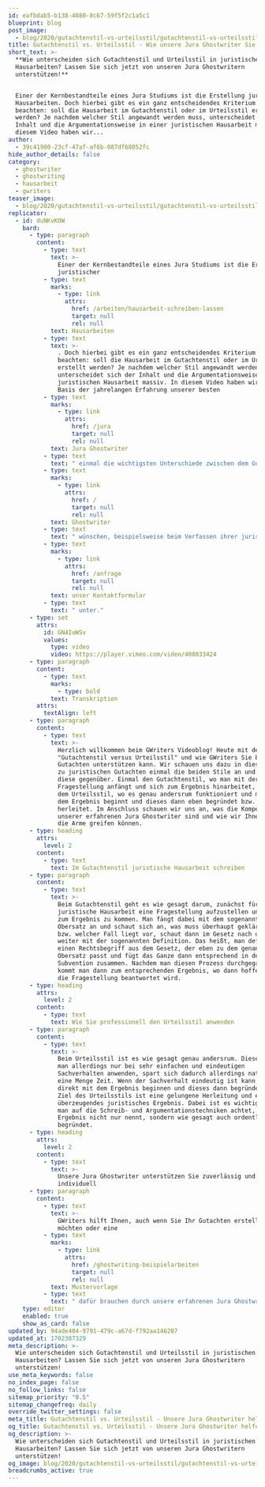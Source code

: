 ```yaml
---
id: eafbdab5-b138-4080-8c67-59f5f2c1a5c1
blueprint: blog
post_image:
  - blog/2020/gutachtenstil-vs-urteilsstil/gutachtenstil-vs-urteilsstil.jpg
title: Gutachtenstil vs. Urteilsstil - Wie unsere Jura Ghostwriter Sie unterstützen
short_text: >-
  **Wie unterscheiden sich Gutachtenstil und Urteilsstil in juristischen
  Hausarbeiten? Lassen Sie sich jetzt von unseren Jura Ghostwritern
  unterstützen!**


  Einer der Kernbestandteile eines Jura Studiums ist die Erstellung juristischer
  Hausarbeiten. Doch hierbei gibt es ein ganz entscheidendes Kriterium zu
  beachten: soll die Hausarbeit im Gutachtenstil oder im Urteilsstil erstellt
  werden? Je nachdem welcher Stil angewandt werden muss, unterscheidet sich der
  Inhalt und die Argumentationsweise in einer juristischen Hausarbeit massiv. In
  diesem Video haben wir...
author:
  - 39c41980-23cf-47af-af6b-087df68052fc
hide_author_details: false
category:
  - ghostwriter
  - ghostwriting
  - hausarbeit
  - gwriters
teaser_image:
  - blog/2020/gutachtenstil-vs-urteilsstil/gutachtenstil-vs-urteilsstil.jpg
replicator:
  - id: duNKvKOW
    bard:
      - type: paragraph
        content:
          - type: text
            text: >-
              Einer der Kernbestandteile eines Jura Studiums ist die Erstellung
              juristischer
          - type: text
            marks:
              - type: link
                attrs:
                  href: /arbeiten/hausarbeit-schreiben-lassen
                  target: null
                  rel: null
            text: Hausarbeiten
          - type: text
            text: >-
              . Doch hierbei gibt es ein ganz entscheidendes Kriterium zu
              beachten: soll die Hausarbeit im Gutachtenstil oder im Urteilsstil
              erstellt werden? Je nachdem welcher Stil angewandt werden muss,
              unterscheidet sich der Inhalt und die Argumentationsweise in einer
              juristischen Hausarbeit massiv. In diesem Video haben wir auf
              Basis der jahrelangen Erfahrung unserer besten
          - type: text
            marks:
              - type: link
                attrs:
                  href: /jura
                  target: null
                  rel: null
            text: Jura Ghostwriter
          - type: text
            text: " einmal die wichtigsten Unterschiede zwischen dem Gutachtenstil und dem Urteilsstil für Sie herausgearbeitet. Wenn Sie eine Unterstützung durch unsere Jura "
          - type: text
            marks:
              - type: link
                attrs:
                  href: /
                  target: null
                  rel: null
            text: Ghostwriter
          - type: text
            text: " wünschen, beispielsweise beim Verfassen ihrer juristischen Hausarbeit oder auch bei der Vorbereitung auf Ihre anstehende Jura Klausur, dann schicken Sie uns jetzt gerne ein unverbindliche Anfrage über "
          - type: text
            marks:
              - type: link
                attrs:
                  href: /anfrage
                  target: null
                  rel: null
            text: unser Kontaktformular
          - type: text
            text: " unter."
      - type: set
        attrs:
          id: GN4IuWSv
          values:
            type: video
            video: https://player.vimeo.com/video/408833424
      - type: paragraph
        content:
          - type: text
            marks:
              - type: bold
            text: Transkription
        attrs:
          textAlign: left
      - type: paragraph
        content:
          - type: text
            text: >-
              Herzlich willkommen beim GWriters Videoblog! Heute mit dem Thema
              "Gutachtenstil versus Urteilsstil" und wie GWriters Sie bei Ihrem
              Gutachten unterstützen kann. Wir schauen uns dazu in diesem Video
              zu juristischen Gutachten einmal die beiden Stile an und stellen
              diese gegenüber. Einmal den Gutachtenstil, wo man mit der
              Fragestellung anfängt und sich zum Ergebnis hinarbeitet, gegenüber
              dem Urteilsstil, wo es genau andersrum funktioniert und man mit
              dem Ergebnis beginnt und dieses dann eben begründet bzw.
              herleitet. Im Anschluss schauen wir uns an, was die Kompetenzen
              unserer erfahrenen Jura Ghostwriter sind und wie wir Ihnen unter
              die Arme greifen können.
      - type: heading
        attrs:
          level: 2
        content:
          - type: text
            text: Im Gutachtenstil juristische Hausarbeit schreiben
      - type: paragraph
        content:
          - type: text
            text: >-
              Beim Gutachtenstil geht es wie gesagt darum, zunächst für die
              juristische Hausarbeit eine Fragestellung aufzustellen und dann
              zum Ergebnis zu kommen. Man fängt dabei mit dem sogenannten
              Obersatz an und schaut sich an, was muss überhaupt geklärt werden
              bzw. welcher Fall liegt vor, schaut dann im Gesetz nach und macht
              weiter mit der sogenannten Definition. Das heißt, man definiert
              einen Rechtsbegriff aus dem Gesetz, der eben zu dem genannten
              Obersatz passt und fügt das Ganze dann entsprechend in der
              Subvention zusammen. Nachdem man diesen Prozess durchgegangen ist,
              kommt man dann zum entsprechenden Ergebnis, wo dann hoffentlich
              die Fragestellung beantwortet wird.
      - type: heading
        attrs:
          level: 2
        content:
          - type: text
            text: Wie Sie professionell den Urteilsstil anwenden
      - type: paragraph
        content:
          - type: text
            text: >-
              Beim Urteilsstil ist es wie gesagt genau andersrum. Diesen kann
              man allerdings nur bei sehr einfachen und eindeutigen
              Sachverhalten anwenden, spart sich dadurch allerdings natürlich
              eine Menge Zeit. Wenn der Sachverhalt eindeutig ist kann man eben
              direkt mit dem Ergebnis beginnen und dieses dann begründen. Das
              Ziel des Urteilsstils ist eine gelungene Herleitung und ein
              überzeugendes juristisches Ergebnis. Dabei ist es wichtig, dass
              man auf die Schreib- und Argumentationstechniken achtet, das
              Ergebnis nicht nur nennt, sondern wie gesagt auch ordentlich
              begründet.
      - type: heading
        attrs:
          level: 2
        content:
          - type: text
            text: >-
              Unsere Jura Ghostwriter unterstützen Sie zuverlässig und
              individuell
      - type: paragraph
        content:
          - type: text
            text: >-
              GWriters hilft Ihnen, auch wenn Sie Ihr Gutachten erstellen lassen
              möchten oder eine
          - type: text
            marks:
              - type: link
                attrs:
                  href: /ghostwriting-beispielarbeiten
                  target: null
                  rel: null
            text: Mustervorlage
          - type: text
            text: " dafür brauchen durch unsere erfahrenen Jura Ghostwriter aus dem Bereich. Diese helfen Ihnen nicht nur bei der Schwerpunktsetzung, sondern bringen auch ausreichend Erfahrung in der Falllösung mit. Wir haben sehr sehr viele Juristen bei uns in der Ghostwriter-Datenbank die auch bei der Wahl des richtigen Gutachtenstils helfen können und diesen entsprechend dann auch anwenden. Diese bringen alle wichtigen Erkenntnissen der rechtlichen Problematik auf den Punkt und liefern eben auch eine rechtlich stichhaltige Argumentation, womit ja viele Studenten oftmals Probleme haben. Ich hoffe, ich konnte Ihnen hiermit näher bringen wie GWriters Ihnen dabei helfen kann, Ihr gutachten auch erstellen zu lassen, und Ihnen einmal die beiden Stile ausreichend gegenüberstellen. Ich bedanke mich und bis zum nächsten mal!"
    type: editor
    enabled: true
    show_as_card: false
updated_by: 94ade404-9791-479c-a67d-f792aa146207
updated_at: 1702387329
meta_description: >-
  Wie unterscheiden sich Gutachtenstil und Urteilsstil in juristischen
  Hausarbeiten? Lassen Sie sich jetzt von unseren Jura Ghostwritern
  unterstützen!
use_meta_keywords: false
no_index_page: false
no_follow_links: false
sitemap_priority: "0.5"
sitemap_changefreq: daily
override_twitter_settings: false
meta_title: Gutachtenstil vs. Urteilsstil - Unsere Jura Ghostwriter helfen Ihnen
og_title: Gutachtenstil vs. Urteilsstil - Unsere Jura Ghostwriter helfen Ihnen
og_description: >-
  Wie unterscheiden sich Gutachtenstil und Urteilsstil in juristischen
  Hausarbeiten? Lassen Sie sich jetzt von unseren Jura Ghostwritern
  unterstützen!
og_image: blog/2020/gutachtenstil-vs-urteilsstil/gutachtenstil-vs-urteilsstil.jpg
breadcrumbs_active: true
---
```

